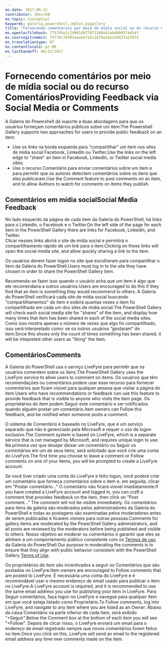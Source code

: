 ```yaml
---
ms.date: 2017-06-12
contributor: JKeithB
ms.topic: conceptual
keywords: galeria,powershell,cmdlet,psgallery
title: "Fornecendo comentários por meio de mídia social ou do recurso Comentários"
ms.openlocfilehash: 775745e1c249014877073160eb3abd800574d54f
ms.sourcegitcommit: 75f70c7df01eea5e7a2c16f9a3ab1dd437a1f8fd
ms.translationtype: HT
ms.contentlocale: pt-BR
ms.lasthandoff: 06/12/2017
---
```

# <a name="providing-feedback-via-social-media-or-comments"></a><span data-ttu-id="7b0f8-103">Fornecendo comentários por meio de mídia social ou do recurso Comentários</span><span class="sxs-lookup"><span data-stu-id="7b0f8-103">Providing Feedback via Social Media or Comments</span></span>

<span data-ttu-id="7b0f8-104">A Galeria do Powershell dá suporte a duas abordagens para que os usuários forneçam comentários públicos sobre um item:</span><span class="sxs-lookup"><span data-stu-id="7b0f8-104">The Powershell Gallery supports two approaches for users to provide public feedback on an item:</span></span>

* <span data-ttu-id="7b0f8-105">Use os links na borda esquerda para “compartilhar” um item nos sites de mídia social Facebook, LinkedIn ou Twitter;</span><span class="sxs-lookup"><span data-stu-id="7b0f8-105">Use the links on the left edge to "share" an item in Facebook, LinkedIn, or Twitter social media sites;</span></span>
* <span data-ttu-id="7b0f8-106">Use o recurso Comentário para enviar comentários sobre um item e para permitir que os autores detectem comentários sobre os itens que eles publicaram.</span><span class="sxs-lookup"><span data-stu-id="7b0f8-106">Use the Comment feature to post comments on an item, and to allow Authors to watch for comments on items they publish.</span></span>

## <a name="social-media-feedback"></a><span data-ttu-id="7b0f8-107">Comentários em mídia social</span><span class="sxs-lookup"><span data-stu-id="7b0f8-107">Social Media Feedback</span></span>
<span data-ttu-id="7b0f8-108">No lado esquerdo da página de cada item da Galeria do PowerShell, há links para o LinkedIn, o Facebook e o Twitter.</span><span class="sxs-lookup"><span data-stu-id="7b0f8-108">On the left side of the page for each item in the PowerShell Gallery there are links for Facebook, LinkedIn, and Twitter.</span></span>   
<span data-ttu-id="7b0f8-109">Clicar nesses links abrirá o site de mídia social e permitirá o compartilhamento rápido de um link para o item.</span><span class="sxs-lookup"><span data-stu-id="7b0f8-109">Clicking on these links will open the social media site, and allow quickly sharing a link to the item.</span></span>

<span data-ttu-id="7b0f8-110">Os usuários devem fazer logon no site que escolheram para compartilhar o item da Galeria do PowerShell.</span><span class="sxs-lookup"><span data-stu-id="7b0f8-110">Users must log in to the site they have chosen in order to share the PowerShell Gallery item.</span></span>     

<span data-ttu-id="7b0f8-111">Recomenda-se fazer isso quando o usuário acha que um item é algo que ele recomendaria a outros usuários.</span><span class="sxs-lookup"><span data-stu-id="7b0f8-111">Users are encouraged to do this if they find that an item is something they would recommend to others.</span></span> <span data-ttu-id="7b0f8-112">A Galeria do PowerShell verificará cada site de mídia social buscando "compartilhamentos" do item e exibirá quantas vezes o item foi compartilhado em cada um dos sites de mídia social.</span><span class="sxs-lookup"><span data-stu-id="7b0f8-112">The PowerShell Gallery will check each social media site for "shares" of the item, and display how many times that item has been shared in each of the social media sites.</span></span>  
<span data-ttu-id="7b0f8-113">Como isso mostra apenas o número de vezes que algo foi compartilhado, isso será interpretado como: se os outros usuários “gostaram” do item.</span><span class="sxs-lookup"><span data-stu-id="7b0f8-113">Since this shows only the count of times something has been shared, it will be intepreted other users as "liking" the item.</span></span>


## <a name="comments"></a><span data-ttu-id="7b0f8-114">Comentários</span><span class="sxs-lookup"><span data-stu-id="7b0f8-114">Comments</span></span>
<span data-ttu-id="7b0f8-115">A Galeria do PowerShell usa o serviço LiveFyre para permitir que os usuários comentem sobre os itens.</span><span class="sxs-lookup"><span data-stu-id="7b0f8-115">The PowerShell Gallery uses the LiveFyre service to allow users to comment on items.</span></span>
<span data-ttu-id="7b0f8-116">Os usuários que têm recomendações ou comentários podem usar esse recurso para fornecer comentários que ficam visível para qualquer pessoa que visitar a página do item.</span><span class="sxs-lookup"><span data-stu-id="7b0f8-116">Users who have recommendations or feedback can use this feature to provide feedback that is visible to anyone who visits the item page.</span></span>
<span data-ttu-id="7b0f8-117">Os proprietários do item podem Seguir este comentário e ser notificados quando alguém postar um comentário.</span><span class="sxs-lookup"><span data-stu-id="7b0f8-117">Item owners can Follow this feedback, and be notified when someone posts a comment.</span></span> 

<span data-ttu-id="7b0f8-118">O sistema de Comentário é baseado no LiveFyre, que é um serviço separado que não é gerenciado pela Microsoft e requer o uso de logon exclusivo.</span><span class="sxs-lookup"><span data-stu-id="7b0f8-118">The Comment system is based on LiveFyre, which is a separate service that is not managed by Microsoft, and requires unique login to use.</span></span>  
<span data-ttu-id="7b0f8-119">Na primeira vez que desejar deixar um comentário ou Seguir os comentários em um de seus itens, será solicitado que você crie uma conta do LiveFyre.</span><span class="sxs-lookup"><span data-stu-id="7b0f8-119">The first time you choose to leave a comment or Follow comments on one of your items, you will be prompted to create a LiveFyre account.</span></span>

<span data-ttu-id="7b0f8-120">Se você tiver criado uma conta do LiveFyre e feito logon, você poderá criar um comentário que forneça comentários sobre o item e, em seguida, clicar em "Postar comentário..." O comentário não ficará visível imediatamente.</span><span class="sxs-lookup"><span data-stu-id="7b0f8-120">If you have created a LiveFyre account and logged in, you can craft a comment that provides feedback on the item, then click on "Post comment..." The comment will not be visible immediately.</span></span> <span data-ttu-id="7b0f8-121">Os comentários para itens da galeria são moderados pelos administradores da Galeria do PowerShell e todas as postagens são examinadas pelos moderadores antes de serem publicadas e ficarem visíveis para outras pessoas.</span><span class="sxs-lookup"><span data-stu-id="7b0f8-121">Comments for gallery items are moderated by the PowerShell Gallery administrators, and all posts are reviewed by the moderators before being published and visible to others.</span></span>
<span data-ttu-id="7b0f8-122">Nosso objetivo ao moderar os comentários é garantir que eles se alinhem a um comportamento público consistente com os [Termos de uso](https://www.powershellgallery.com/policies/Terms) da Galeria do PowerShell.</span><span class="sxs-lookup"><span data-stu-id="7b0f8-122">Our purpose in moderating the comments is to ensure that they align with public behavior consistent with the PowerShell Gallery [Terms of Use](https://www.powershellgallery.com/policies/Terms).</span></span>  

<span data-ttu-id="7b0f8-123">Os proprietários de item são incentivados a seguir os Comentários que são postados no LiveFyre.</span><span class="sxs-lookup"><span data-stu-id="7b0f8-123">Item owners are encouraged to Follow comments that are posted to LiveFyre.</span></span> <span data-ttu-id="7b0f8-124">É necessária uma conta do LiveFyre e é recomendável usar o mesmo endereço de email usado para publicar o item no LiveFyre.</span><span class="sxs-lookup"><span data-stu-id="7b0f8-124">A LiveFyre account is required, and it is recommended to use the same email address you use for publishing your item in LiveFyre.</span></span> <span data-ttu-id="7b0f8-125">Para Seguir comentários, faça logon no LiveFyre e navegue para qualquer item em que você esteja listado como Proprietário.</span><span class="sxs-lookup"><span data-stu-id="7b0f8-125">To Follow comments, log into LiveFyre, and navigate to any item where you are listed as an Owner.</span></span> <span data-ttu-id="7b0f8-126">Abaixo da caixa Comentário na parte inferior de cada item, será exibido "+Seguir".</span><span class="sxs-lookup"><span data-stu-id="7b0f8-126">Below the Comment box at the bottom of each item you will see "+Follow".</span></span> <span data-ttu-id="7b0f8-127">Depois de clicar nisso, o LiveFyre enviará um email para o endereço de email registrado sempre que novos comentários forem feitos no item.</span><span class="sxs-lookup"><span data-stu-id="7b0f8-127">Once you click on this, LiveFyre will send an email to the registered email address any time new comments made on the item.</span></span>

